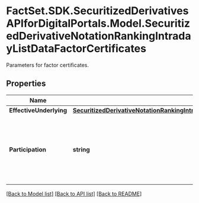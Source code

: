 # FactSet.SDK.SecuritizedDerivativesAPIforDigitalPortals.Model.SecuritizedDerivativeNotationRankingIntradayListDataFactorCertificates
Parameters for factor certificates.

## Properties

Name | Type | Description | Notes
------------ | ------------- | ------------- | -------------
**EffectiveUnderlying** | [**SecuritizedDerivativeNotationRankingIntradayListDataFactorCertificatesEffectiveUnderlying**](SecuritizedDerivativeNotationRankingIntradayListDataFactorCertificatesEffectiveUnderlying.md) |  | [optional] 
**Participation** | **string** | Participation direction of the factor certificate at the level movement of its effective underlying. | [optional] 

[[Back to Model list]](../README.md#documentation-for-models) [[Back to API list]](../README.md#documentation-for-api-endpoints) [[Back to README]](../README.md)

